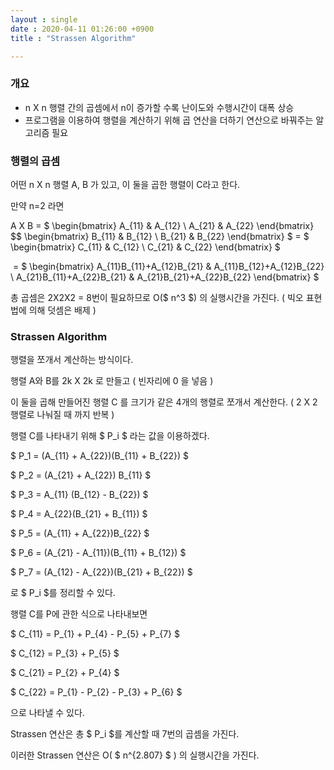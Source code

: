```yaml
---
layout : single
date : 2020-04-11 01:26:00 +0900
title : "Strassen Algorithm"

---
```




### 개요

- n X n 행렬 간의 곱셈에서 n이 증가할 수록 난이도와 수행시간이 대폭 상승
- 프로그램을 이용하여 행렬을 계산하기 위해 곱 연산을 더하기 연산으로 바꿔주는 알고리즘 필요



### 행렬의 곱셈

어떤 n X n 행렬 A, B 가 있고, 이 둘을 곱한 행렬이 C라고 한다.

만약 n=2 라면



  A X B = $ \begin{bmatrix} A_{11} & A_{12} \\ A_{21} & A_{22} \end{bmatrix} $$ \begin{bmatrix} B_{11} & B_{12} \\ B_{21} & B_{22} \end{bmatrix} $ = $ \begin{bmatrix} C_{11} & C_{12} \\ C_{21} & C_{22} \end{bmatrix} $

​			= $ \begin{bmatrix} A_{11}B_{11}+A_{12}B_{21} & A_{11}B_{12}+A_{12}B_{22} \\ A_{21}B_{11}+A_{22}B_{21} & A_{21}B_{21}+A_{22}B_{22} \end{bmatrix} $



총 곱셈은 2X2X2 = 8번이 필요하므로 O($ n^3 $) 의 실행시간을 가진다. ( 빅오 표현법에 의해 덧셈은 배제 )



### Strassen Algorithm 

행렬을 쪼개서 계산하는 방식이다.

행렬 A와 B를 2k X 2k 로 만들고 ( 빈자리에 0 을 넣음 ) 

이 둘을 곱해 만들어진 행렬 C 를 크기가 같은 4개의 행렬로 쪼개서 계산한다. ( 2 X 2 행렬로 나눠질 때 까지 반복 )

행렬 C를 나타내기 위해 $ P_i $ 라는 값을 이용하겠다.



$ P_1 = (A_{11} + A_{22})(B_{11} + B_{22}) $

$ P_2 = (A_{21} + A_{22}) B_{11} $

$ P_3 = A_{11} (B_{12} - B_{22}) $

$ P_4 = A_{22}(B_{21} + B_{11}) $

$ P_5 = (A_{11} + A_{22})B_{22} $

$ P_6 = (A_{21} - A_{11})(B_{11} + B_{12}) $

$ P_7 = (A_{12} - A_{22})(B_{21} + B_{22}) $



로 $ P_i $를 정리할 수 있다.



행렬 C를 P에 관한 식으로 나타내보면



$ C_{11} = P_{1} + P_{4} - P_{5} + P_{7} $

$ C_{12} = P_{3} + P_{5} $

$ C_{21} = P_{2} + P_{4} $

$ C_{22} = P_{1} - P_{2} - P_{3} + P_{6} $



으로 나타낼 수 있다.

Strassen 연산은 총 $ P_i $를 계산할 때 7번의 곱셈을 가진다.

이러한 Strassen 연산은 O( $ n^{2.807} $ ) 의 실행시간을 가진다.





